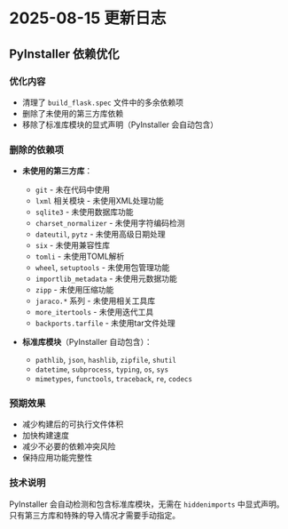 # 2025-08-15 更新日志

## PyInstaller 依赖优化

### 优化内容
- 清理了 `build_flask.spec` 文件中的多余依赖项
- 删除了未使用的第三方库依赖
- 移除了标准库模块的显式声明（PyInstaller 会自动包含）

### 删除的依赖项
- **未使用的第三方库**：
  - `git` - 未在代码中使用
  - `lxml` 相关模块 - 未使用XML处理功能
  - `sqlite3` - 未使用数据库功能
  - `charset_normalizer` - 未使用字符编码检测
  - `dateutil`, `pytz` - 未使用高级日期处理
  - `six` - 未使用兼容性库
  - `tomli` - 未使用TOML解析
  - `wheel`, `setuptools` - 未使用包管理功能
  - `importlib_metadata` - 未使用元数据功能
  - `zipp` - 未使用压缩功能
  - `jaraco.*` 系列 - 未使用相关工具库
  - `more_itertools` - 未使用迭代工具
  - `backports.tarfile` - 未使用tar文件处理

- **标准库模块**（PyInstaller 自动包含）：
  - `pathlib`, `json`, `hashlib`, `zipfile`, `shutil`
  - `datetime`, `subprocess`, `typing`, `os`, `sys`
  - `mimetypes`, `functools`, `traceback`, `re`, `codecs`

### 预期效果
- 减少构建后的可执行文件体积
- 加快构建速度
- 减少不必要的依赖冲突风险
- 保持应用功能完整性

### 技术说明
PyInstaller 会自动检测和包含标准库模块，无需在 `hiddenimports` 中显式声明。只有第三方库和特殊的导入情况才需要手动指定。
